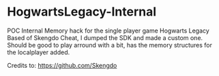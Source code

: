 # HogwartsLegacy-Internal
POC Internal Memory hack for the single player game Hogwarts Legacy
Based of Skengdo Cheat, I dumped the SDK and made a custom one.
Should be good to play arround with a bit, has the memory structures for the localplayer added.

Credits to: https://github.com/Skengdo
